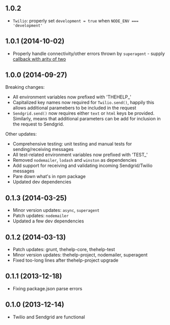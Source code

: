 ## 1.0.2

* `Twilio`: properly set `development = true` when `NODE_ENV === 'development'`

## 1.0.1 (2014-10-02)

* Properly handle connectivity/other errors thrown by `superagent` - supply [callback with arity of two](http://visionmedia.github.io/superagent/#error-handling)

## 1.0.0 (2014-09-27)

Breaking changes:

* All environment variables now prefixed with 'THEHELP_'
* Capitalized key names now required for `Twilio.send()`, happily this allows additional paramebers to be included in the request
* `Sendgrid.send()` now requires either `text` or `html` keys be provided. Similarly, means that additional parameters can be add for inclusion in the request to Sendgrid.

Other updates:

* Comprehensive testing: unit testing and manual tests for sending/receiving messages
* All test-related environment variables now prefixed with 'TEST_'
* Removed `nodemailer`, `lodash` and `winston` as dependencies
* Add support for receiving and validating incoming Sendgrid/Twilio messages
* Pare down what's in npm package
* Updated dev dependencies

## 0.1.3 (2014-03-25)

* Minor version updates: `async`, `superagent`
* Patch updates: `nodemailer`
* Updated a few dev dependencies

## 0.1.2 (2014-03-13)

* Patch updates: grunt, thehelp-core, thehelp-test
* Minor version updates: thehelp-project, nodemailer, superagent
* Fixed too-long lines after thehelp-project upgrade

## 0.1.1 (2013-12-18)

* Fixing package.json parse errors

## 0.1.0 (2013-12-14)

* Twilio and Sendgrid are functional
